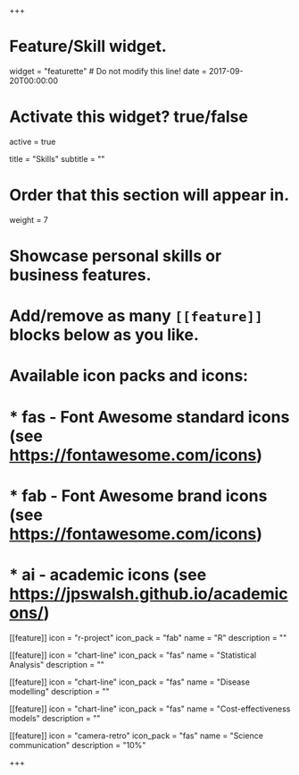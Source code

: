 +++
# Feature/Skill widget.
widget = "featurette"  # Do not modify this line!
date = 2017-09-20T00:00:00

# Activate this widget? true/false
active = true

title = "Skills"
subtitle = ""

# Order that this section will appear in.
weight = 7

# Showcase personal skills or business features.
# 
# Add/remove as many `[[feature]]` blocks below as you like.
# 
# Available icon packs and icons:
# * fas - Font Awesome standard icons (see https://fontawesome.com/icons)
# * fab - Font Awesome brand icons (see https://fontawesome.com/icons)
# * ai - academic icons (see https://jpswalsh.github.io/academicons/)

[[feature]]
  icon = "r-project"
  icon_pack = "fab"
  name = "R"
  description = ""
  
[[feature]]
  icon = "chart-line"
  icon_pack = "fas"
  name = "Statistical Analysis"
  description = ""  
  
[[feature]]
  icon = "chart-line"
  icon_pack = "fas"
  name = "Disease modelling"
  description = ""  
  
[[feature]]
  icon = "chart-line"
  icon_pack = "fas"
  name = "Cost-effectiveness models"
  description = ""    

[[feature]]
  icon = "camera-retro"
  icon_pack = "fas"
  name = "Science communication"
  description = "10%"

+++
